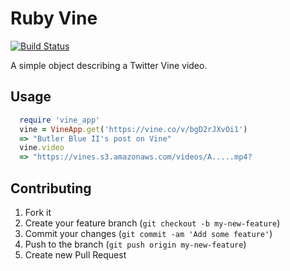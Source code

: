 # Ruby Vine

[![Build Status](https://travis-ci.org/bshelton229/vineapp-ruby.svg?branch=master)](https://travis-ci.org/bshelton229/vineapp-ruby)

A simple object describing a Twitter Vine video.

## Usage

```ruby
  require 'vine_app'
  vine = VineApp.get('https://vine.co/v/bgD2rJXvOi1')
  => "Butler Blue II's post on Vine"
  vine.video
  => "https://vines.s3.amazonaws.com/videos/A.....mp4?
```

## Contributing

1. Fork it
2. Create your feature branch (`git checkout -b my-new-feature`)
3. Commit your changes (`git commit -am 'Add some feature'`)
4. Push to the branch (`git push origin my-new-feature`)
5. Create new Pull Request
